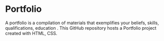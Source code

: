 # Portfolio
A portfolio is a compilation of materials that exemplifies your beliefs, skills, qualifications, education . This GitHub repository hosts a Portfolio project created with HTML, CSS. 
